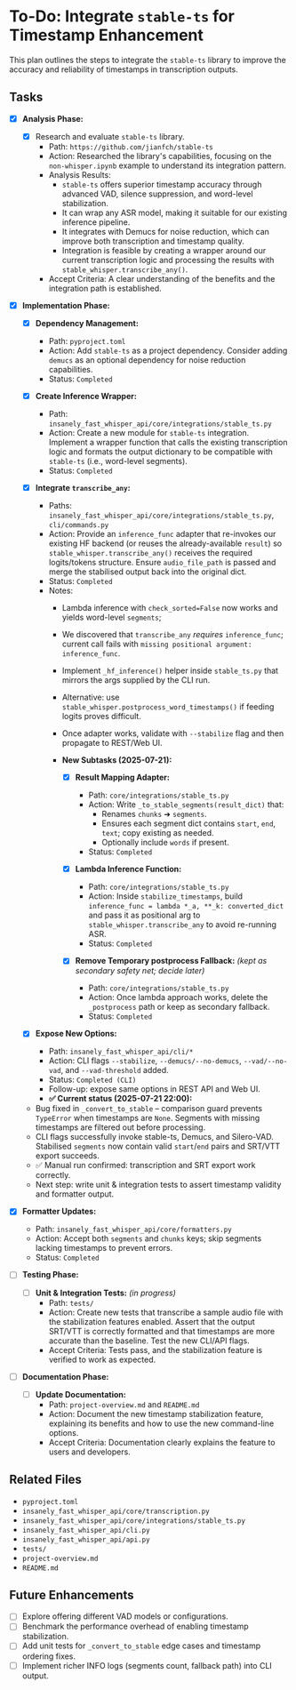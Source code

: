 # To-Do: Integrate `stable-ts` for Timestamp Enhancement

This plan outlines the steps to integrate the `stable-ts` library to improve the accuracy and reliability of timestamps in transcription outputs.

## Tasks

- [x] **Analysis Phase:**
  - [x] Research and evaluate `stable-ts` library.
    - Path: `https://github.com/jianfch/stable-ts`
    - Action: Researched the library's capabilities, focusing on the `non-whisper.ipynb` example to understand its integration pattern.
    - Analysis Results:
      - `stable-ts` offers superior timestamp accuracy through advanced VAD, silence suppression, and word-level stabilization.
      - It can wrap any ASR model, making it suitable for our existing inference pipeline.
      - It integrates with Demucs for noise reduction, which can improve both transcription and timestamp quality.
      - Integration is feasible by creating a wrapper around our current transcription logic and processing the results with `stable_whisper.transcribe_any()`.
    - Accept Criteria: A clear understanding of the benefits and the integration path is established.

- [x] **Implementation Phase:**
  - [x] **Dependency Management:**
    - Path: `pyproject.toml`
    - Action: Add `stable-ts` as a project dependency. Consider adding `demucs` as an optional dependency for noise reduction capabilities.
    - Status: `Completed`

  - [x] **Create Inference Wrapper:**
    - Path: `insanely_fast_whisper_api/core/integrations/stable_ts.py`
    - Action: Create a new module for `stable-ts` integration. Implement a wrapper function that calls the existing transcription logic and formats the output dictionary to be compatible with `stable-ts` (i.e., word-level segments).
    - Status: `Completed`

  - [x] **Integrate `transcribe_any`:**
    - Paths: `insanely_fast_whisper_api/core/integrations/stable_ts.py`, `cli/commands.py`
    - Action: Provide an `inference_func` adapter that re-invokes our existing HF backend (or reuses the already-available `result`) so `stable_whisper.transcribe_any()` receives the required logits/tokens structure. Ensure `audio_file_path` is passed and merge the stabilised output back into the original dict.
    - Status: `Completed`
    - Notes:
      - Lambda inference with `check_sorted=False` now works and yields word-level `segments`; 
      - We discovered that `transcribe_any` *requires* `inference_func`; current call fails with `missing positional argument: inference_func`.
      - Implement `_hf_inference()` helper inside `stable_ts.py` that mirrors the args supplied by the CLI run.
      - Alternative: use `stable_whisper.postprocess_word_timestamps()` if feeding logits proves difficult.
      - Once adapter works, validate with `--stabilize` flag and then propagate to REST/Web UI.

      - **New Subtasks (2025-07-21):**
        - [x] **Result Mapping Adapter:**
          - Path: `core/integrations/stable_ts.py`
          - Action: Write `_to_stable_segments(result_dict)` that:
            - Renames `chunks` ➜ `segments`.
            - Ensures each segment dict contains `start`, `end`, `text`; copy existing as needed.
            - Optionally include `words` if present.
          - Status: `Completed`

        - [x] **Lambda Inference Function:**
          - Path: `core/integrations/stable_ts.py`
          - Action: Inside `stabilize_timestamps`, build `inference_func = lambda *_a, **_k: converted_dict` and pass it as positional arg to `stable_whisper.transcribe_any` to avoid re-running ASR.
          - Status: `Completed`

        - [x] **Remove Temporary postprocess Fallback:**  *(kept as secondary safety net; decide later)*
          - Path: `core/integrations/stable_ts.py`
          - Action: Once lambda approach works, delete the `_postprocess` path or keep as secondary fallback.
          - Status: `Completed`

  - [x] **Expose New Options:**
    - Path: `insanely_fast_whisper_api/cli/*`
    - Action: CLI flags `--stabilize`, `--demucs/--no-demucs`, `--vad/--no-vad`, and `--vad-threshold` added.
    - Status: `Completed (CLI)`
    - Follow-up: expose same options in REST API and Web UI.
    - **✅ Current status (2025-07-21 22:00):**
  - Bug fixed in `_convert_to_stable` – comparison guard prevents `TypeError` when timestamps are `None`. Segments with missing timestamps are filtered out before processing.
  - CLI flags successfully invoke stable-ts, Demucs, and Silero-VAD. Stabilised `segments` now contain valid `start`/`end` pairs and SRT/VTT export succeeds.
  - ✅ Manual run confirmed: transcription and SRT export work correctly.
  - Next step: write unit & integration tests to assert timestamp validity and formatter output.

- [x] **Formatter Updates:**
  - Path: `insanely_fast_whisper_api/core/formatters.py`
  - Action: Accept both `segments` and `chunks` keys; skip segments lacking timestamps to prevent errors.
  - Status: `Completed`

- [ ] **Testing Phase:**
  - [ ] **Unit & Integration Tests:**  *(in progress)*
    - Path: `tests/`
    - Action: Create new tests that transcribe a sample audio file with the stabilization features enabled. Assert that the output SRT/VTT is correctly formatted and that timestamps are more accurate than the baseline. Test the new CLI/API flags.
    - Accept Criteria: Tests pass, and the stabilization feature is verified to work as expected.

- [ ] **Documentation Phase:**
  - [ ] **Update Documentation:**
    - Path: `project-overview.md` and `README.md`
    - Action: Document the new timestamp stabilization feature, explaining its benefits and how to use the new command-line options.
    - Accept Criteria: Documentation clearly explains the feature to users and developers.

## Related Files

- `pyproject.toml`
- `insanely_fast_whisper_api/core/transcription.py`
- `insanely_fast_whisper_api/core/integrations/stable_ts.py`
- `insanely_fast_whisper_api/cli.py`
- `insanely_fast_whisper_api/api.py`
- `tests/`
- `project-overview.md`
- `README.md`

## Future Enhancements

- [ ] Explore offering different VAD models or configurations.
- [ ] Benchmark the performance overhead of enabling timestamp stabilization.
- [ ] Add unit tests for `_convert_to_stable` edge cases and timestamp ordering fixes.
- [ ] Implement richer INFO logs (segments count, fallback path) into CLI output.
